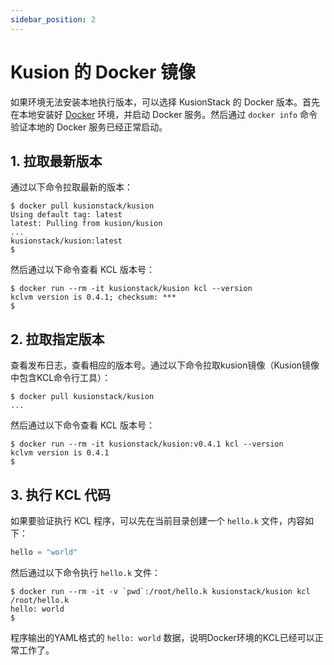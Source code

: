 ```yaml
---
sidebar_position: 2
---
```


# Kusion 的 Docker 镜像

如果环境无法安装本地执行版本，可以选择 KusionStack 的 Docker 版本。首先在本地安装好 [Docker](https://www.docker.com/) 环境，并启动 Docker 服务。然后通过 `docker info` 命令验证本地的 Docker 服务已经正常启动。

## 1. 拉取最新版本

通过以下命令拉取最新的版本：

```shell
$ docker pull kusionstack/kusion
Using default tag: latest
latest: Pulling from kusion/kusion
...
kusionstack/kusion:latest
$
```

然后通过以下命令查看 KCL 版本号：

```shell
$ docker run --rm -it kusionstack/kusion kcl --version
kclvm version is 0.4.1; checksum: ***
$
```

## 2. 拉取指定版本

查看发布日志，查看相应的版本号。通过以下命令拉取kusion镜像（Kusion镜像中包含KCL命令行工具）：

```shell
$ docker pull kusionstack/kusion
...
```

然后通过以下命令查看 KCL 版本号：

```shell
$ docker run --rm -it kusionstack/kusion:v0.4.1 kcl --version
kclvm version is 0.4.1
$
```

## 3. 执行 KCL 代码

如果要验证执行 KCL 程序，可以先在当前目录创建一个 `hello.k` 文件，内容如下：

```python
hello = "world"
```

然后通过以下命令执行 `hello.k` 文件：

```shell
$ docker run --rm -it -v `pwd`:/root/hello.k kusionstack/kusion kcl /root/hello.k
hello: world
$
```

程序输出的YAML格式的 `hello: world` 数据，说明Docker环境的KCL已经可以正常工作了。

